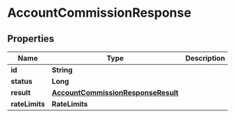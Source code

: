 

# AccountCommissionResponse


## Properties

| Name | Type | Description | Notes |
|------------ | ------------- | ------------- | -------------|
|**id** | **String** |  |  [optional] |
|**status** | **Long** |  |  [optional] |
|**result** | [**AccountCommissionResponseResult**](AccountCommissionResponseResult.md) |  |  [optional] |
|**rateLimits** | **RateLimits** |  |  [optional] |



